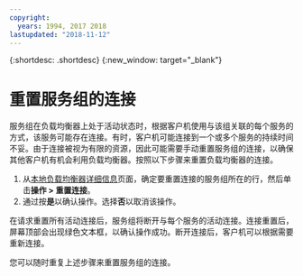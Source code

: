 ```yaml
---
copyright:
  years: 1994, 2017 2018
lastupdated: "2018-11-12"
---
```


{:shortdesc: .shortdesc}
{:new_window: target="_blank"}

# 重置服务组的连接

服务组在负载均衡器上处于活动状态时，根据客户机使用与该组关联的每个服务的方式，该服务可能存在连接。有时，客户机可能连接到一个或多个服务的持续时间不妥。由于连接被视为有限的资源，因此可能需要手动重置服务组的连接，以确保其他客户机有机会利用负载均衡器。按照以下步骤来重置负载均衡器的连接。

1. 从[本地负载均衡器详细信息](view-all-load-balancers.html)页面，确定要重置连接的服务组所在的行，然后单击**操作 > 重置连接**。
2. 通过按**是**以确认操作。选择**否**以取消该操作。

在请求重置所有活动连接后，服务组将断开与每个服务的活动连接。连接重置后，屏幕顶部会出现绿色文本框，以确认操作成功。断开连接后，客户机可以根据需要重新连接。 

您可以随时重复上述步骤来重置服务组的连接。
